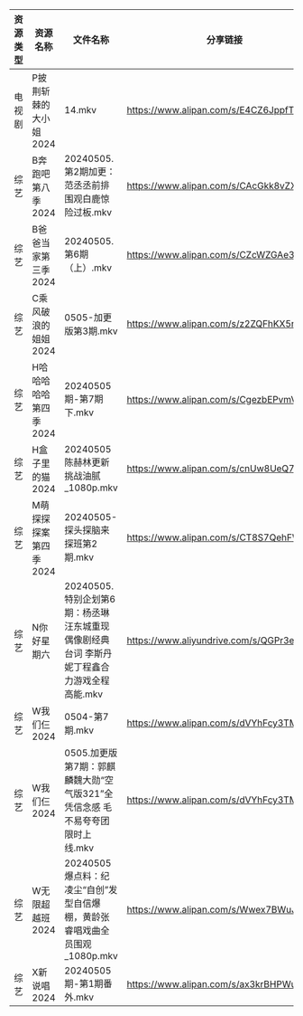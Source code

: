 | 资源类型 | 资源名称          | 文件名称                                                 | 分享链接                                      | 更新时间                |
| ---- | ------------- | ---------------------------------------------------- | ----------------------------------------- | ------------------- |
| 电视剧  | P披荆斩棘的大小姐2024 | 14.mkv                                               | https://www.alipan.com/s/E4CZ6JppfTo      | 2024-05-05 14:07:18 |
| 综艺   | B奔跑吧第八季2024   | 20240505.第2期加更：范丞丞前排围观白鹿惊险过板.mkv                     | https://www.alipan.com/s/CAcGkk8vZXT      | 2024-05-05 14:11:02 |
| 综艺   | B爸爸当家第三季2024  | 20240505.第6期（上）.mkv                                  | https://www.alipan.com/s/CZcWZGAe35k      | 2024-05-05 14:11:05 |
| 综艺   | C乘风破浪的姐姐2024  | 0505-加更版第3期.mkv                                      | https://www.alipan.com/s/z2ZQFhKX5nR      | 2024-05-05 14:11:13 |
| 综艺   | H哈哈哈哈哈第四季2024 | 20240505期-第7期下.mkv                                   | https://www.alipan.com/s/CgezbEPvmVp      | 2024-05-05 14:11:25 |
| 综艺   | H盒子里的猫2024    | 20240505 陈赫林更新挑战油腻_1080p.mkv                         | https://www.alipan.com/s/cnUw8UeQ7bS      | 2024-05-05 14:11:30 |
| 综艺   | M萌探探探案第四季2024 | 20240505-探头探脑来探班第2期.mkv                              | https://www.alipan.com/s/CT8S7QehFWz      | 2024-05-05 14:11:45 |
| 综艺   | N你好星期六        | 20240505.特别企划第6期：杨丞琳汪东城重现偶像剧经典台词 李斯丹妮丁程鑫合力游戏全程高能.mkv | https://www.aliyundrive.com/s/QGPr3eRo3pE | 2024-05-05 14:11:49 |
| 综艺   | W我们仨2024      | 0504-第7期.mkv                                         | https://www.alipan.com/s/dVYhFcy3TMz      | 2024-05-05 00:07:55 |
| 综艺   | W我们仨2024      | 0505.加更版第7期：郭麒麟魏大勋“空气版321”全凭信念感 毛不易夸夸团限时上线.mkv       | https://www.alipan.com/s/dVYhFcy3TMz      | 2024-05-05 14:12:05 |
| 综艺   | W无限超越班2024    | 20240505 爆点料：纪凌尘“自创”发型自信爆棚，黄龄张睿唱戏曲全员围观_1080p.mkv     | https://www.alipan.com/s/Wwex7BWuJFP      | 2024-05-05 14:12:07 |
| 综艺   | X新说唱2024      | 20240505期-第1期番外.mkv                                  | https://www.alipan.com/s/ax3krBHPWuN      | 2024-05-05 14:12:10 |
